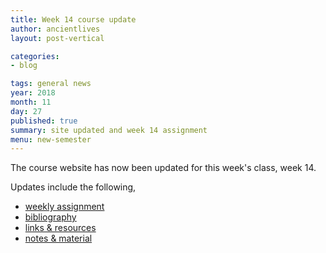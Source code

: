 ```yaml
---
title: Week 14 course update
author: ancientlives
layout: post-vertical

categories:
- blog

tags: general news
year: 2018
month: 11
day: 27
published: true
summary: site updated and week 14 assignment
menu: new-semester
---
```


The course website has now been updated for this week's class, week 14.

Updates include the following,

* [weekly assignment](/weekly_assignment)
* [bibliography](/bibliography)
* [links & resources](/links)
* [notes & material](/notes)
